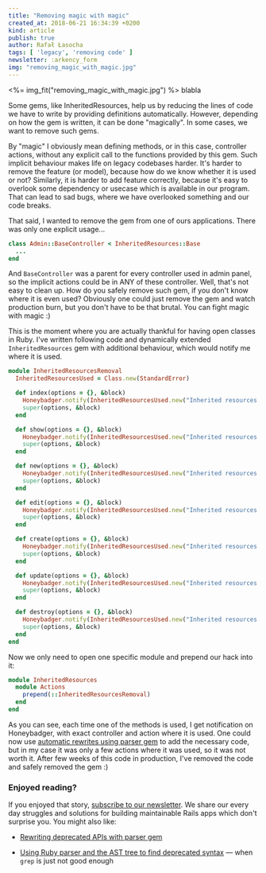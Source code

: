 ```yaml
---
title: "Removing magic with magic"
created_at: 2018-06-21 16:34:39 +0200
kind: article
publish: true
author: Rafał Łasocha
tags: [ 'legacy', 'removing code' ]
newsletter: :arkency_form
img: "removing_magic_with_magic.jpg"
---
```


<%= img_fit("removing_magic_with_magic.jpg") %>
blabla

Some gems, like InheritedResources, help us by reducing the lines of code we have to write by providing definitions automatically. However, depending on how the gem is written, it can be done "magically". In some cases, we want to remove such gems.

<!-- more -->

By "magic" I obviously mean defining methods, or in this case, controller actions, without any explicit call to the functions provided by this gem. Such implicit behaviour makes life on legacy codebases harder. It's harder to remove the feature (or model), because how do we know whether it is used or not? Similarly, it is harder to add feature correctly, because it's easy to overlook some dependency or usecase which is available in our program. That can lead to sad bugs, where we have overlooked something and our code breaks.

That said, I wanted to remove the gem from one of ours applications. There was only one explicit usage...

```ruby
class Admin::BaseController < InheritedResources::Base
  ...
end
```

And `BaseController` was a parent for every controller used in admin panel, so the implicit actions could be in ANY of these controller. Well, that's not easy to clean up. How do you safely remove such gem, if you don't know where it is even used? Obviously one could just remove the gem and watch production burn, but you don't have to be that brutal.
You can fight magic with magic :)

This is the moment where you are actually thankful for having open classes in Ruby. I've written following code and dynamically extended `InheritedResources` gem with additional behaviour, which would notify me where it is used.

```ruby
module InheritedResourcesRemoval
  InheritedResourcesUsed = Class.new(StandardError)

  def index(options = {}, &block)
    Honeybadger.notify(InheritedResourcesUsed.new("Inherited resources used at controller `#{params[:controller]}` and action `#{params[:action]}`"))
    super(options, &block)
  end

  def show(options = {}, &block)
    Honeybadger.notify(InheritedResourcesUsed.new("Inherited resources used at controller `#{params[:controller]}` and action `#{params[:action]}`"))
    super(options, &block)
  end

  def new(options = {}, &block)
    Honeybadger.notify(InheritedResourcesUsed.new("Inherited resources used at controller `#{params[:controller]}` and action `#{params[:action]}`"))
    super(options, &block)
  end

  def edit(options = {}, &block)
    Honeybadger.notify(InheritedResourcesUsed.new("Inherited resources used at controller `#{params[:controller]}` and action `#{params[:action]}`"))
    super(options, &block)
  end

  def create(options = {}, &block)
    Honeybadger.notify(InheritedResourcesUsed.new("Inherited resources used at controller `#{params[:controller]}` and action `#{params[:action]}`"))
    super(options, &block)
  end

  def update(options = {}, &block)
    Honeybadger.notify(InheritedResourcesUsed.new("Inherited resources used at controller `#{params[:controller]}` and action `#{params[:action]}`"))
    super(options, &block)
  end

  def destroy(options = {}, &block)
    Honeybadger.notify(InheritedResourcesUsed.new("Inherited resources used at controller `#{params[:controller]}` and action `#{params[:action]}`"))
    super(options, &block)
  end
end
```

Now we only need to open one specific module and prepend our hack into it:

```ruby
module InheritedResources
  module Actions
    prepend(::InheritedResourcesRemoval)
  end
end
```

As you can see, each time one of the methods is used, I get notification on Honeybadger, with exact controller and action where it is used. One could now use [automatic rewrites using parser gem](/rewriting-deprecated-apis-with-parser-gem/) to add the necessary code, but in my case it was only a few actions where it was used, so it was not worth it. After few weeks of this code in production, I've removed the code and safely removed the gem :)

### Enjoyed reading?

If you enjoyed that story, [subscribe to our newsletter](http://arkency.com/newsletter). We share our every day struggles and solutions for building maintainable Rails apps which don't surprise you.
You might also like:

* [Rewriting deprecated APIs with parser gem](/rewriting-deprecated-apis-with-parser-gem/)

* [Using Ruby parser and the AST tree to find deprecated syntax](/using-ruby-parser-and-ast-tree-to-find-deprecated-syntax/) — when `grep` is just not good enough

